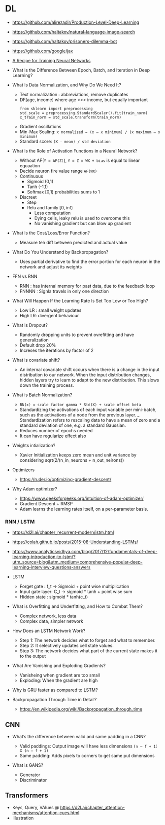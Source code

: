 # DL
- https://github.com/alirezadir/Production-Level-Deep-Learning
- https://github.com/haltakov/natural-language-image-search
- https://github.com/haltakov/prisoners-dilemma-bot
- https://github.com/google/jax
- [A Recipe for Training Neural Networks](https://karpathy.github.io/2019/04/25/recipe/)

- What Is the Difference Between Epoch, Batch, and Iteration in Deep Learning?
- What Is Data Normalization, and Why Do We Need It?
    - Text normalization : abbreviations, remove duplicates
    - DF[age, income] where age <<< income, but equally important
        ```
        from sklearn import preprocessing
        std_scale = preprocessing.StandardScaler().fit(train_norm)
        x_train_norm = std_scale.transform(train_norm)
        ```
    - Gradient oscillations
    - Min-Max Scaling: `x normalized = (x – x minimum) / (x maximum – x minimum)`
    - Standard score: `(X - mean) / std deviation`
- What Is the Role of Activation Functions in a Neural Network?
    - Without AF(`Y = AF(Z)`),  `Y = Z = WX + bias` is equal to linear equaation
    - Decide neuron fire value range `AF(WX)`
    - Continuous
        - Sigmoid (0,1)
        - Tanh (-1,1)
        - Softmax [0,1) probabilities sums to 1
    - Discreet
        - Step
        - Relu and family [0, inf)
          - Less computation
          - Dying cells, leaky relu is used to overcome this  
          - No vanishing gradient but can blow up gradient
- What Is the Cost/Loss/Error Function?
    - Measure teh diff between predicted and actual value
-  What Do You Understand by Backpropagation?
    - Uses partial derivative to find the error portion for each neuron in the network and adjust its weights
- FFN vs RNN
    - RNN : has internal memory for past data, due to the feedback loop
    - FNNNN : Signla travels in only one direction
- What Will Happen If the Learning Rate Is Set Too Low or Too High?
    - Low LR : small weight updates
    - High LR: divergent behaviour 
- What Is Dropout?
    - Randomly dropping units to prevent ovrefitting and have generalization
    - Default drop 20%
    - Increses the iterations by factor of 2
- What is covariate shift?
    - An internal covariate shift occurs when there is a change in the input distribution to
      our network. When the input  distribution changes, hidden layers try to learn to adapt to 
      the new distribution. This slows down the training process.
- What is Batch Normalization?
    - `BN(x) = scale factor gamma * Std(X) + scale offset beta`
    - Standardizing the activations of each input variable per mini-batch, 
      such as the activations of a node from the previous layer.
    _ Standardization refers to rescaling data to have a mean of zero and a 
      standard deviation of one, e.g. a standard Gaussian.
    - Reduces number of epochs needed
    - It can have regularize effect also
- Weights intialization?
    - Xavier Initialization keeps zero mean and unit variance by considering sqrt(2/(n_in_neurons + n_out_neirons))
- Optimizers
    - https://ruder.io/optimizing-gradient-descent/
- Why Adam optimizer?
    - https://www.geeksforgeeks.org/intuition-of-adam-optimizer/
    - Gradient Descent + RMSP
    - Adam learns the learning rates itself, on a per-parameter basis. 
    


### RNN / LSTM
- https://d2l.ai/chapter_recurrent-modern/lstm.html
- https://colah.github.io/posts/2015-08-Understanding-LSTMs/
- https://www.analyticsvidhya.com/blog/2017/12/fundamentals-of-deep-learning-introduction-to-lstm/?utm_source=blog&utm_medium=comprehensive-popular-deep-learning-interview-questions-answers
- LSTM
    - Forget gate : f_t -> Sigmoid + point wise multiplication
    - Input gate layer: C_t -> sigmoid * tanh + point wise sum
    - Hidden state : sigmoid * tanh(c_t)
    
- What is Overfitting and Underfitting, and How to Combat Them?
    - Complex network, less data
    - Complex data, simpler network
- How Does an LSTM Network Work?
    - Step 1: The network decides what to forget and what to remember.
    - Step 2: It selectively updates cell state values.
    - Step 3: The network decides what part of the current state makes it to the output
- What Are Vanishing and Exploding Gradients?
    - Vanisheing when gradient are too small
    - Exploding: When the gradient are high
- Why is GRU faster as compared to LSTM?
- Backpropagation Through Time in Detail?
    - https://en.wikipedia.org/wiki/Backpropagation_through_time
  
## CNN
- What’s the difference between valid and same padding in a CNN?
    - Valid paddings: Output image will have less dimensions `(n – f + 1) X (n – f + 1)`
    - Same padding: Adds pixels to corners to get same put  dimensions
    
- What is GANS?
    - Generator
    - Discriminator


## Transformers
  - Keys, Query, VAlues @ https://d2l.ai/chapter_attention-mechanisms/attention-cues.html
  - Illustration
